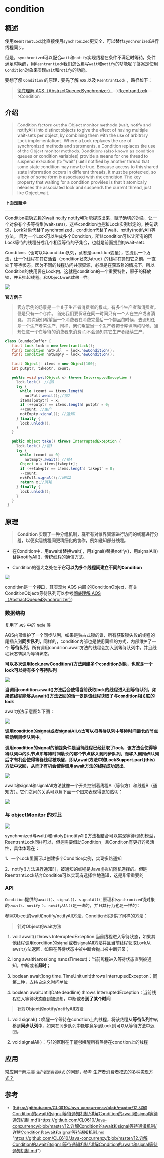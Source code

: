 # condition

## 概述

使用`ReentrantLock`比直接使用`synchronized`更安全，可以替代`synchronized`进行线程同步。

但是，`synchronized`可以配合`wait`和`notify`实现线程在条件不满足时等待，条件满足时唤醒，用`ReentrantLock`我们怎么编写`wait`和`notify`的功能呢？答案是使用`Condition`对象来实现`wait`和`notify`的功能。

要想了解 `Condition` 的原理，要先了解 `AQS` 以及 `ReentrantLock`  ，路径如下：

> [彻底理解 AQS（AbstractQueuedSynchronizer）](../彻底理解%20AQS（AbstractQueuedSynchro/彻底理解%20AQS（AbstractQueuedSynchronizer）.md "彻底理解 AQS（AbstractQueuedSynchronizer）")—>[ReentrantLock](../锁/ReentrantLock/ReentrantLock.md "ReentrantLock")—>Condition

## 介绍

> Condition factors out the Object monitor methods (wait, notify and notifyAll) into distinct objects to give the effect of having multiple wait-sets per object, by combining them with the use of arbitrary Lock implementations. Where a Lock replaces the use of synchronized methods and statements, a Condition replaces the use of the Object monitor methods.
> Conditions (also known as condition queues or condition variables) provide a means for one thread to suspend execution (to "wait") until notified by another thread that some state condition may now be true. Because access to this shared state information occurs in different threads, it must be protected, so a lock of some form is associated with the condition. The key property that waiting for a condition provides is that it atomically releases the associated lock and suspends the current thread, just like Object.wait.

**下面是翻译**

***

Condition把隐式锁的wait notify notifyAll功能提取出来，赋予确切的对象，让一个对象有个多等待集(wait-sets)，这些condition也是和Lock实例绑定的，换句话说，Lock对象代替了synchronized，condition代替了wait、notify(notifyAll)等方法。 &#x20;
因为一个Lock可以生成多个Condition，所以condition可以让所有的因Lock等待的线程分成几个相互等待的子集合，也就是前面提到的wait-sets.

Condtions（也可以叫condition队列，或者是condition变量），它提供一个方法，让一个线程在其它活着（condition状态为true）的线程在通知它之前，一直处于等待状态。因为不同的线程访问共享资源，必须是在获取锁的情况下。所以Condition的使用要在Lock内。这就是condition的一个重要特性，原子的释放锁，并且挂起线程。和Object.wait效果一样。

![](image/image_btfkpZHItL.png)

**官方例子**

> 官方示例的场景是一个关于生产者消费者的模式。有多个生产者和消费者。但是只有一个仓库。  首先我们要保证在同一时间只有一个人在生产或者消费。 &#x20;
> 其次我们希望当一个消费者在消费完最后一个物品的时候，去通知任意一个生产者来生产，同样，我们希望当一个生产者把仓库填满的时候，通知任意一个在等待的消费者来消费,而不会通知其它生产者继续生产。

```java
class BoundedBuffer {
   final Lock lock = new ReentrantLock();
   final Condition notFull  = lock.newCondition(); 
   final Condition notEmpty = lock.newCondition(); 
 
   final Object[] items = new Object[100];
   int putptr, takeptr, count;
 
   public void put(Object x) throws InterruptedException {
     lock.lock(); //锁1
     try {
       while (count == items.length)
         notFull.await();//锁2
       items[putptr] = x;
       if (++putptr == items.length) putptr = 0;
       ++count; //生产
       notEmpty.signal(); //通知1
     } finally {
       lock.unlock();
     }
   }
 
   public Object take() throws InterruptedException {
     lock.lock();//锁3
     try {
       while (count == 0)
         notEmpty.await();//锁4
       Object x = items[takeptr];
       if (++takeptr == items.length) takeptr = 0;
       --count;
       notFull.signal();//通知2
       return x;//消耗
     } finally {
       lock.unlock();
     }
   }
 }
```

## 原理

> **Condition 实现了一种分组机制，将所有对临界资源进行访问的线程进行分组，以便实现线程间更精细化的协作，例如通知部分线程。**

*   在Condition中，用await()替换wait()，用signal()替换notify()，用signalAll()替换notifyAll()，传统线程的通信方式。

*   Condition的强大之处在于**它可以为多个线程间建立不同的Condition**

![](image/image_HAzcspHcHO.png)

condition是一个接口，其实现为 AQS 内部 的ConditionObject，有关ConditionObject(等待队列可以参考[彻底理解 AQS（AbstractQueuedSynchronizer）](../彻底理解%20AQS（AbstractQueuedSynchro/彻底理解%20AQS（AbstractQueuedSynchronizer）.md "彻底理解 AQS（AbstractQueuedSynchronizer）"))

### 数据结构

复用了 `AQS`  中的 `Node` 类

AQS内部维护了一个同步队列，如果是独占式锁的话，所有获取锁失败的线程的尾插入到**同步队列**，同样的，condition内部也是使用同样的方式，内部维护了一个 **等待队列**，所有调用condition.await方法的线程会加入到等待队列中，并且线程状态转换为等待状态。

**可以多次调用lock.newCondition()方法创建多个condition对象，也就是一个lock可以持有多个等待队列**

![](image/image_1JrGwX86Ha.png)

**当调用condition.await()方法后会使得当前获取lock的线程进入到等待队列，如果该线程能够从await()方法返回的话一定是该线程获取了与condition相关联的lock**

await方法示意图如下图：

![](image/image_CkbPCg3SX5.png)

**调用condition的signal或者signalAll方法可以将等待队列中等待时间最长的节点移动到同步队列中**。

**调用condition的signal的前提条件是当前线程已经获取了lock，该方法会使得等待队列中的头节点即等待时间最长的那个节点移入到同步队列，而移入到同步队列后才有机会使得等待线程被唤醒，即从await方法中的LockSupport.park(this)方法中返回，从而才有机会使得调用await方法的线程成功退出**。

![](image/image_9Db_EEqHy5.png)

await和signal和signalAll方法就像一个开关控制着线程A（等待方）和线程B（通知方）。它们之间的关系可以用下面一个图来表现得更加贴切：

![](image/image_D2A-147e9a.png)

### 与 objectMonitor 的对比

![](image/image_sekx-2Rv7A.png)

synchronized与wait()和nitofy()/notifyAll()方法相结合可以实现等待/通知模型，ReentrantLock同样可以，但是需要借助Condition，且Condition有更好的灵活性，具体体现在：

&#x20;1、一个Lock里面可以创建多个Condition实例，实现多路通知&#x20;

2、notify()方法进行通知时，被通知的线程是Java虚拟机随机选择的。但是ReentrantLock结合Condition可以实现有选择性地通知，这是非常重要的

### API&#x20;

`Condition`提供的`await()`、`signal()`、`signalAll()`原理和`synchronized`锁对象的`wait()`、`notify()`、`notifyAll()`是一致的，并且其行为也是一样的：

参照Object的wait和notify/notifyAll方法，Condition也提供了同样的方法：

> **针对Object的wait方法**

1.  void await() throws InterruptedException:当前线程进入等待状态，如果其他线程调用condition的signal或者signalAll方法并且当前线程获取Lock从await方法返回，如果在等待状态中被中断会抛出被中断异常；

2.  long awaitNanos(long nanosTimeout)：当前线程进入等待状态直到被通知，中断或者**超时**；

3.  boolean await(long time, TimeUnit unit)throws InterruptedException：同第二种，支持自定义时间单位

4.  boolean awaitUntil(Date deadline) throws InterruptedException：当前线程进入等待状态直到被通知，中断或者**到了某个时间**

> **针对Object的notify/notifyAll方法**

1.  void signal()：唤醒一个等待在condition上的线程，将该线程从**等待队列**中转移到**同步队列**中，如果在同步队列中能够竞争到Lock则可以从等待方法中返回。

2.  void signalAll()：与1的区别在于能够唤醒所有等待在condition上的线程

## 应用&#x20;

常应用于解决类 `生产者消费者模式`  的问题，参考 [生产者消费者模式的多种实现方式？](../../../../面试题/生产者消费者模式的多种实现方式？/生产者消费者模式的多种实现方式？.md "生产者消费者模式的多种实现方式？")

## 参考

*   [https://github.com/CL0610/Java-concurrency/blob/master/12.详解Condition的await和signal等待通知机制/详解Condition的await和signal等待通知机制.md](https://github.com/CL0610/Java-concurrency/blob/master/12.详解Condition的await和signal等待通知机制/详解Condition的await和signal等待通知机制.md "https://github.com/CL0610/Java-concurrency/blob/master/12.详解Condition的await和signal等待通知机制/详解Condition的await和signal等待通知机制.md")
